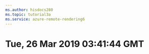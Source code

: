 ```yaml
---
ms.author: hisdocs280
ms.topic: tutorial3a
ms.service: azure-remote-rendering6
---
```

# Tue, 26 Mar 2019 03:41:44 GMT


